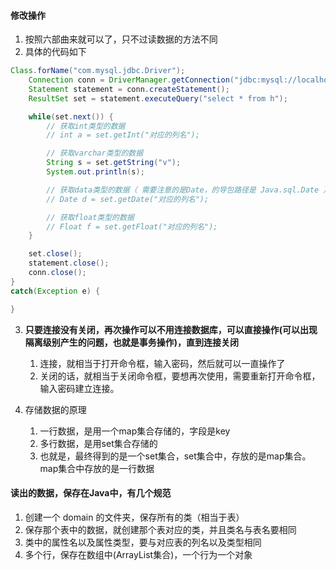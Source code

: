 



#### 修改操作
1. 按照六部曲来就可以了，只不过读数据的方法不同
2. 具体的代码如下
```java
Class.forName("com.mysql.jdbc.Driver");
    Connection conn = DriverManager.getConnection("jdbc:mysql://localhost:3306/test", "root", "root");
    Statement statement = conn.createStatement();
    ResultSet set = statement.executeQuery("select * from h");

    while(set.next()) {
        // 获取int类型的数据
        // int a = set.getInt("对应的列名");

        // 获取varchar类型的数据
        String s = set.getString("v");
        System.out.println(s);

        // 获取data类型的数据（ 需要注意的是Date，的导包路径是 Java.sql.Date ）
        // Date d = set.getDate("对应的列名");

        // 获取float类型的数据
        // Float f = set.getFloat("对应的列名");
    }

    set.close();
    statement.close();
    conn.close();
}
catch(Exception e) {

}
```



3. **只要连接没有关闭，再次操作可以不用连接数据库，可以直接操作(可以出现隔离级别产生的问题，也就是事务操作)，直到连接关闭**
   1. 连接，就相当于打开命令框，输入密码，然后就可以一直操作了
   2. 关闭的话，就相当于关闭命令框，要想再次使用，需要重新打开命令框，输入密码建立连接。



4. 存储数据的原理
   1. 一行数据，是用一个map集合存储的，字段是key
   2. 多行数据，是用set集合存储的
   3. 也就是，最终得到的是一个set集合，set集合中，存放的是map集合。map集合中存放的是一行数据




#### 读出的数据，保存在Java中，有几个规范
1. 创建一个 domain 的文件夹，保存所有的类（相当于表）
2. 保存那个表中的数据，就创建那个表对应的类，并且类名与表名要相同
3. 类中的属性名以及属性类型，要与对应表的列名以及类型相同
4. 多个行，保存在数组中(ArrayList集合)，一个行为一个对象